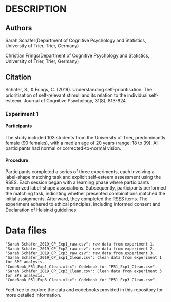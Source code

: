 # DESCRIPTION

## Authors

Sarah Schäfer(Department of Cognitive Psychology and Statistics, University of Trier, Trier, Germany)

Christian Frings(Department of Cognitive Psychology and Statistics, University of Trier, Trier, Germany)

## Citation
Schäfer, S., & Frings, C. (2019). Understanding self-prioritisation: The prioritisation of self-relevant stimuli and its relation to the individual self-esteem. Journal of Cognitive Psychology, 31(8), 813-824.

### Experiment 1

#### Participants
The study included 103 students from the University of Trier, predominantly female (90 females), with a median age of 20 years (range: 18 to 39). All participants had normal or corrected-to-normal vision.

#### Procedure
Participants completed a series of three experiments, each involving a label-shape matching task and explicit self-esteem assessment using the RSES. Each session began with a learning phase where participants memorized label-shape associations. Subsequently, participants performed the matching task, indicating whether presented combinations matched the initial assignments. Afterward, they completed the RSES items. The experiment adhered to ethical principles, including informed consent and Declaration of Helsinki guidelines.

# Data files

```
"Sarah Schäfer_2019_CP_Exp1_raw.csv": raw data from experiment 1.
"Sarah Schäfer_2019_CP_Exp2_raw.csv": raw data from experiment 2.
"Sarah Schäfer_2019_CP_Exp3_raw.csv": raw data from experiment 3.
"Sarah Schäfer_2019_CP_Exp1_Clean.csv": Clean data from experiment 1 for SPE analysis.
"CodeBook_P51_Exp1_Clean.xlsx": Codebook for "P51_Exp1_Clean.csv".
"Sarah Schäfer_2019_CP_Exp3_Clean.csv": Clean data from experiment 3 for SPE analysis.
"CodeBook_P51_Exp3_Clean.xlsx": Codebook for "P51_Exp3_Clean.csv".
```

Feel free to explore the data and codebooks provided in this repository for more detailed information.
